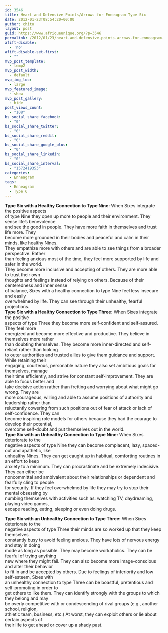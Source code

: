 ```yaml
---
id: 3546
title: Heart and Defensive Points/Arrows for Enneagram Type Six
date: 2012-01-23T08:54:20+00:00
author: chito
layout: post
guid: https://www.afriqueunique.org/?p=3546
permalink: /2012/01/23/heart-and-defensive-points-arrows-for-enneagram-type-six/
afift-disable:
  - 'no'
afift-disable-set-first:
  - ""
mvp_post_template:
  - temp2
mvp_post_width:
  - default
mvp_img_loc:
  - large
mvp_featured_image:
  - show
mvp_post_gallery:
  - hide
post_views_count:
  - "108"
bs_social_share_facebook:
  - "0"
bs_social_share_twitter:
  - "0"
bs_social_share_reddit:
  - "0"
bs_social_share_google_plus:
  - "0"
bs_social_share_linkedin:
  - "0"
bs_social_share_interval:
  - "1572419353"
categories:
  - Enneagram
tags:
  - Enneagram
  - Type 6
---
```

**Type Six with a Healthy Connection to Type Nine:** When Sixes integrate the positive aspects  
of type Nine they open up more to people and their environment. They sense life’s benevolence  
and see the good in people. They have more faith in themselves and trust life more. They  
become more grounded in their bodies and peaceful and calm in their minds, like healthy Nines.  
They empathize more with others and are able to see things from a broader perspective. Rather  
than feeling anxious most of the time, they feel more supported by life and safer in the world.  
They become more inclusive and accepting of others. They are more able to trust their own  
thoughts and feelings instead of relying on others. Because of their centeredness and inner sense  
of balance, Sixes with a healthy connection to type Nine feel less insecure and easily  
overwhelmed by life. They can see through their unhealthy, fearful projections.  
**Type Six with a Healthy Connection to Type Three:** When Sixes integrate the positive  
aspects of type Three they become more self-confident and self-assured. They feel more  
energized and become more effective and productive. They believe in themselves more rather  
than doubting themselves. They become more inner-directed and self-reliant rather than looking  
to outer authorities and trusted allies to give them guidance and support. While retaining their  
engaging, courteous, personable nature they also set ambitious goals for themselves, manage  
their time efficiently, and strive for constant self-improvement. They are able to focus better and  
take decisive action rather than fretting and worrying about what might go wrong. They are  
more courageous, willing and able to assume positions of authority and leadership rather than  
reluctantly cowering from such positions out of fear of attack or lack of self-confidence. They can  
become inspiring role models for others because they had the courage to develop their potential,  
overcome self-doubt and put themselves out in the world.  
**Type Six with an Unhealthy Connection to Type Nine:** When Sixes deteriorate to the  
negative aspects of type Nine they can become complacent, lazy, spaced-out and apathetic, like  
unhealthy Nines. They can get caught up in habitual, comforting routines in an effort to keep  
anxiety to a minimum. They can procrastinate and be extremely indecisive. They can either be  
noncommittal and ambivalent about their relationships or dependent and fearfully cling to people  
for security. If they feel overwhelmed by life they may try to stop their mental obsessing by  
numbing themselves with activities such as: watching TV, daydreaming, playing video games,  
escape reading, eating, sleeping or even doing drugs.

**Type Six with an Unhealthy Connection to Type Three:** When Sixes deteriorate to the  
negative aspects of type Three their minds are so worked up that they keep themselves  
constantly busy to avoid feeling anxious. They have lots of nervous energy and stay in doing  
mode as long as possible. They may become workaholics. They can be fearful of trying anything  
new where they might fail. They can also become more image-conscious and alter their behavior  
to fit in and be accepted by others. Due to feelings of inferiority and low self-esteem, Sixes with  
an unhealthy connection to type Three can be boastful, pretentious and self-promoting in order to  
get others to like them. They can identify strongly with the groups to which they belong and may  
be overly competitive with or condescending of rival groups (e.g., another school, religion,  
athletic team, business, etc.) At worst, they can exploit others or lie about certain aspects of  
their life to get ahead or cover up a shady past.

&nbsp;